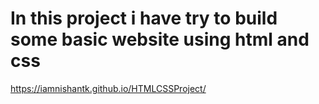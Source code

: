 # In this project i have try to build some basic website using html and css
https://iamnishantk.github.io/HTMLCSSProject/

